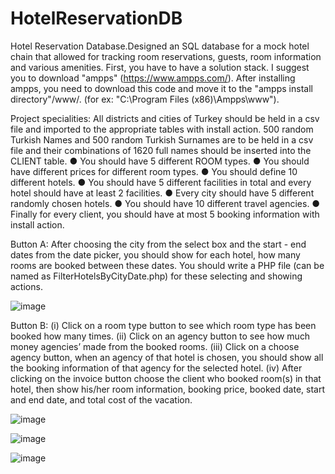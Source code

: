 # HotelReservationDB
Hotel Reservation Database.Designed an SQL database for a mock hotel chain that allowed for tracking room reservations, guests, room information and various amenities.
First, you have to have a solution stack. I suggest you to download "ampps" (https://www.ampps.com/). 
After installing ampps, you need to download this code and move it to the "ampps install directory"/www/. (for ex: "C:\Program Files (x86)\Ampps\www").

Project specialities:
All districts and cities of Turkey should be held in a csv file and imported to the appropriate tables
with install action.
500 random Turkish Names and 500 random Turkish Surnames are to be held in a csv file and their
combinations of 1620 full names should be inserted into the CLIENT table.
● You should have 5 different ROOM types.
● You should have different prices for different room types.
● You should define 10 different hotels.
● You should have 5 different facilities in total and every hotel should have at least 2 facilities.
● Every city should have 5 different randomly chosen hotels.
● You should have 10 different travel agencies.
● Finally for every client, you should have at most 5 booking information with install action.

Button A:
After choosing the city from the select box and the start - end dates from the date picker,
you should show for each hotel, how many rooms are booked between these dates. You should write
a PHP file (can be named as FilterHotelsByCityDate.php) for these selecting and showing actions.

![image](https://user-images.githubusercontent.com/106977573/172176067-07de2448-0115-4616-a923-e5b92676d4a5.png)

Button B:
(i) Click on a room type button to see which room type has been booked how many times.
(ii) Click on an agency button to see how much money agencies’ made from the booked rooms.
(iii) Click on a choose agency button, when an agency of that hotel is chosen, you should show all the
booking information of that agency for the selected hotel.
(iv) After clicking on the invoice button choose the client who booked room(s) in that hotel, then
show his/her room information, booking price, booked date, start and end date, and total cost of the
vacation.

![image](https://user-images.githubusercontent.com/106977573/172176179-a6de0c25-35b7-4f2f-b015-20466c3c9286.png)

![image](https://user-images.githubusercontent.com/106977573/172176219-2505bd02-3a82-4264-bab6-254acb8835aa.png)

![image](https://user-images.githubusercontent.com/106977573/172175851-3f427c10-e055-4d1e-8f6d-54976768f408.png)





